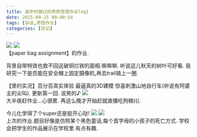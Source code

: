 ```yaml
---
title: 高中时做过的奇奇怪怪作业log1
date: 2015-09-15 00:40:54
tags: [杂谈,奇怪作业]
categories: [日记]
---
```

<a data-fancybox="gallery" href="P016_1.jpg"><img src="P016_1.jpg"></a>
<a data-fancybox="gallery" href="P016_2.jpg"><img src="P016_2.jpg"></a>
<br>
【paper bag assignment】的作业.

背景自带特效也救不回这破铜烂铁的面相.嘛嘛嘛.
听说这儿秋天的树叶可好看.
我研究一下是否能在安全帽上固定摄像机,再去trail骑上一圈.

【里约实况】百分百真实体验 最逼真的3D建模 惊喜刺激山地自行车(听说有阿婆主的尖叫). 更新第一回.
说笑的♪
<a data-fancybox="gallery" href="P016_3.jpg"><img src="P016_3.jpg"></a>
<br>
大半夜赶作业…心很累.
再这么晚才开始赶就直播吃狗粮(((.

今儿化学得了个super还是挺开心哒!
<a data-fancybox="gallery" href="P016_4.jpg"><img src="P016_4.jpg"></a>
<a data-fancybox="gallery" href="P016_5.jpg"><img src="P016_5.jpg"></a>
<br>
上次的作业.题目好像是仿照某个黑色童话,每个首字母的小孩子的死亡方式.
学校会把学生的作品展示在学校里.有点有趣.
